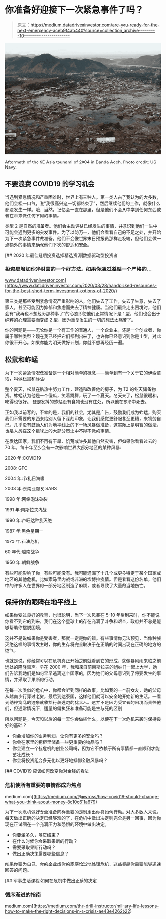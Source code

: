 # 你准备好迎接下一次紧急事件了吗？

> 原文：<https://medium.datadriveninvestor.com/are-you-ready-for-the-next-emergency-aceb9f4ab440?source=collection_archive---------10----------------------->

![](img/a13056e5c2b2347deca2dd9636aed7c8.png)

Aftermath of the SE Asia tsunami of 2004 in Banda Aceh. Photo credit: US Navy.

## 不要浪费 COVID19 的学习机会

当遇到紧急情况和严重困难时，世界上有三种人。第一类人占了我认为的大多数，他们会松一口气，说“我很高兴这一切都结束了”，然后继续他们的工作，就像什么都没发生一样。哦，当然，记忆会一直在那里，但是他们不会从中学到任何东西或者在未来做任何不同的事情。

类型 2 是自然的准备者。他们会主动评估已经发生的事情，并意识到他们一生中可能会遇到更多的突发事件。为了以防万一，他们会看看自己的不足之处，并开始为下一次紧急事件做准备。他们不会像世界末日预报员那样走极端，但他们会做一点额外的事情来确保他们下次的舒适和安全。

[](https://www.datadriveninvestor.com/2020/03/28/handpicked-resources-for-the-best-short-term-investment-options-of-2020/) [## 2020 年最佳短期投资选择精选资源|数据驱动型投资者

### 投资是增加你净财富的一个好方法。如果你通过遵循一个严格的…

www.datadriveninvestor.com](https://www.datadriveninvestor.com/2020/03/28/handpicked-resources-for-the-best-short-term-investment-options-of-2020/) 

第三类是那些受到紧急情况严重影响的人。他们失去了工作，失去了生意，失去了家人，甚至可能因为抑郁和焦虑而失去了精神健康。当他们最终走出困境时，他们会有“我再也不想经历那种事了”的心态即使他们正常情况下是 1 型，他们也会出于纯粹的心理需要而变成 2 型，因为重复发生的一切的想法太痛苦了。

你的问题是——无论你是一个有工作的普通人，一个企业主，还是一个创业者，你属于哪种类型？现在我已经把它们都列出来了，也许你已经意识到你是 1 型，对此你很不开心。如果你能为明天做好计划，你就不想再经历一遍。

## 松鼠和蚱蜢

为下一次紧急情况做准备是一个相对简单的概念——简单到有一个关于它的伊索童话，叫做松鼠和蚱蜢:

整个夏天，松鼠在酷热中努力工作，建造和改善他的房子，为 T2 的冬天储备物资。蚱蜢认为他是一个傻瓜，笑着跳舞，玩了一个夏天。冬天来了，松鼠很暖和，吃得也很好。
瑟瑟发抖的蚱蜢没有食物也没有住处，所以他在寒冷中死去。

正如我以前写的，不幸的是，我们的社会，尤其是广告，鼓励我们成为蚱蜢，购买我们不需要的东西来给别人留下深刻印象，让我们感觉更舒服甚至更糟，来犒劳自己。几乎没有鼓励人们为地平线上的下一场风暴做准备，这实际上是明智的做法，也是人类在这个星球上的大部分历史中不得不做的事情。

在发达国家，我们不再有干旱、饥荒或许多其他自然灾害，但如果你看看过去的 70 年，每十年至少会有一次影响世界大部分地区的某种风暴:

2020 年:COVID19

2008: GFC

2004 年:节礼日海啸

2003 年:东南亚爆发 SARS

1998 年:网络泡沫破裂

1991 年:南斯拉夫内战

1990 年:卢旺达种族灭绝

1987 年:黑色星期一

1973 年:石油危机

60 年代:越南战争

1950 年:朝鲜战争

有些可能影响了你，有些可能没有。我可能遗漏了十几个或更多特定于某个国家或地区的其他危机，比如索马里内战或非洲的埃博拉疫情。但是看看这份名单，他们中的许多人在世界的一部分地区制造了麻烦，或者导致了大量的当地伤亡。

## 保持你的眼睛在地平线上

如果你受过良好的教育，也很聪明，当下一次风暴在 5-10 年后到来时，你不能说你看不到它的到来。我们在这个星球上的存在充满了斗争和艰辛，政府并不总是能够帮助你摆脱困境。

这并不是说如果你是受害者，那就一定是你的错。有些事情你无法预见，当像种族灭绝这样的事情发生时，你的生存将完全取决于在正确的时间出现在正确的地方的运气。

也就是说，你经常可以在危机真正开始之前就看到它的形成，就像暴风雨来临之前远处的隆隆雷声。早在 2000 年，我和来自前南斯拉夫的姐妹们一起上大学，她们告诉我她们是如何早早逃离这个国家的，因为她们的父母意识到了将要发生的事情，并采取了果断的行动。

在每一次类似的危机中，你都会听到同样的故事，比如我的一个前女友，她的父母从越南步行穿过老挝，最后到达泰国，这样他们就可以安全地开始新的生活。一看到纳粹捣乱的迹象就收拾行装逃跑的犹太人。这并不是因为受害者的困境而责怪他们，但通常情况下，适量的偏执狂和准备可能是生与死的区别

所以问题是，今天和以后的每一天你会做些什么，以便在下一次危机来袭时保持良好的基础？

*   你会增加你的业务利润，让你有更多的安全吗？
*   你会在家里的橱柜里储备一些更重要的物品吗？
*   你会建立一个抗危机的创业公司吗，因为它不依赖于所有事情都一直顺利才能茁壮成长？
*   你会将投资组合多元化以更好地抵御金融风暴吗？

[](https://medium.com/@pwross/how-covid19-should-change-what-you-think-about-money-8c10c611a679) [## COVID19 应该如何改变你对金钱的看法

### 危机使所有重要的事情都成为焦点

medium.com](https://medium.com/@pwross/how-covid19-should-change-what-you-think-about-money-8c10c611a679) 

为下一次危机做好安全准备同样重要的是制定出你将如何行动。对大多数人来说，每天做出正确的决定已经够难的了，在危机中做出决定则完全是另一回事，因为你现在正试图在一个充满压力和恐惧的环境中做出决定。

*   你要坐多久，等它结束？
*   在什么时候你会采取果断的行动？
*   需要采取果断行动吗？
*   做出正确决策需要哪些信息？

如果你要为自己、你的企业或你的家庭恰当地处理危机，这些都是你需要能够迅速回答的问题。

[](https://medium.com/the-drill-instructor/military-life-lessons-how-to-make-the-right-decisions-in-a-crisis-ae43e4262b22) [## 军事生活课程:如何在危机中做出正确的决定

### 循序渐进的指南

medium.com](https://medium.com/the-drill-instructor/military-life-lessons-how-to-make-the-right-decisions-in-a-crisis-ae43e4262b22)